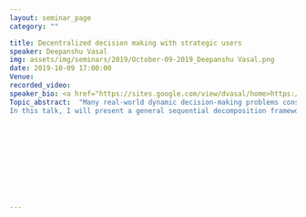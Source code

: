 ```yaml
---
layout: seminar_page
category: ""

title: Decentralized decision making with strategic users
speaker: Deepanshu Vasal
img: assets/img/seminars/2019/October-09-2019_Deepanshu Vasal.png
date: 2019-10-09 17:00:00 
Venue:
recorded_video: 
speaker_bio: <a href="https://sites.google.com/view/dvasal/home>https://sites.google.com/view/dvasal/home</a>
Topic_abstract:  "Many real-world dynamic decision-making problems consist of multiple decision-makers with asymmetric information. Some examples include Markets, social learning, traffic management, autonomous vehicles, cyber-physical systems, internet of things and many more. In these systems, there are multiple decision-makers (DMs) who make some common and private observations of the ‘state’ of the systems with the goal to minimize their own cost (dynamic games) or total cost incurred by everybody (dynamic teams).
In this talk, I will present a general sequential decomposition framework to study such problems. This framework extends currently known results in decentralized stochastic control for team problems. For strategic users, it presents a novel methodology to compute (Markovian) Perfect Bayesian equilibria (PBE), which was an open problem in the theory of dynamic games. I present a running public-goods example to study its PBE. In general, our results extend the ideas of dynamic programming to general multi-agent dynamic optimization problems to study ‘signaling’ behavior i.e. how players’ actions reveal their private information in the system which affects other users’ utilities."











---
```


